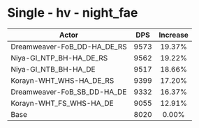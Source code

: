 # Single - hv - night_fae
| Actor | DPS | Increase |
|---|:---:|:---:|
|Dreamweaver-FoB_DD-HA_DE_RS|9573|19.37%|
|Niya-GI_NTP_BH-HA_DE_RS|9562|19.22%|
|Niya-GI_NTB_BH-HA_DE|9517|18.66%|
|Korayn-WHT_WHS-HA_DE_RS|9399|17.20%|
|Dreamweaver-FoB_SB_DD-HA_DE|9332|16.37%|
|Korayn-WHT_FS_WHS-HA_DE|9055|12.91%|
|Base|8020|0.00%|
